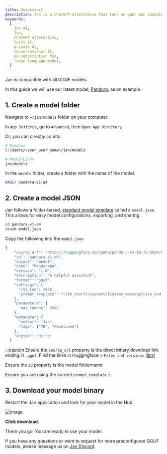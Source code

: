 ```yaml
---
title: Quickstart
description: Jan is a ChatGPT-alternative that runs on your own computer, with a local API server.
keywords:
  [
    Jan AI,
    Jan,
    ChatGPT alternative,
    local AI,
    private AI,
    conversational AI,
    no-subscription fee,
    large language model,
  ]
---
```


Jan is compatible with all GGUF models.

In this guide we will use our latest model, [Pandora](https://huggingface.co/janhq/pandora-v1-10.7b-GGUF), as an example.

## 1. Create a model folder

Navigate to `~/jan/models` folder on your computer.

In `App Settings`, go to `Advanced`, then `Open App Directory`.

Or, you can directly cd into:

```sh
# Windows
C:/Users/<your_user_name>/jan/models

# MacOS/Linux
jan/models
```

In the `models` folder, create a folder with the name of the model.

```sh
mkdir pandora-v1-q4
```

## 2. Create a model JSON

Jan follows a folder-based, [standard model template](/specs/models) called a `model.json`. This allows for easy model configurations, exporting, and sharing.

```sh
cd pandora-v1-q4
touch model.json
```

Copy the following into the `model.json`

```js
{
    "source_url": "https://huggingface.co/janhq/pandora-v1-10.7b-GGUF/blob/main/pandora-v1-10.7b.Q4_K_M.gguf",
    "id": "pandora-v1-q4",
    "object": "model",
    "name": "PandoraQ4",
    "version": "1.0",
    "description": "A helpful assistant",
    "format": "gguf",
    "settings": {
      "ctx_len": 2048,
      "prompt_template": "<|im_start|>system\n{system_message}<|im_end|>\n<|im_start|>user\n{prompt}<|im_end|>\n<|im_start|>assistant"
    },
    "parameters": {
      "max_tokens": 2048
    },
    "metadata": {
      "author": "Jan",
      "tags": ["7B", "Finetuned"]
    },
    "engine": "nitro"
  }
```

:::caution
Ensure the `source_url` property is the direct binary download link ending in `.gguf`. Find the links in Huggingface > `Files and versions` ([link](https://huggingface.co/janhq/pandora-v1-10.7b-GGUF/tree/main))

Ensure the `id` property is the model foldername

Ensure you are using the correct `prompt_template`
:::

## 3. Download your model binary

Restart the Jan application and look for your model in the Hub.

![image](https://hackmd.io/_uploads/HJLAqvwI6.png)

**Click download.**

There you go! You are ready to use your model.

If you have any questions or want to request for more preconfigured GGUF models, please message us on [Jan Discord](https://discord.gg/Dt7MxDyNNZ).
